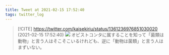 ```yaml
---
title: Tweet at 2021-02-15 17:52:40
tags: twitter_log
---
```


> [!CITE] https://twitter.com/kaisekiriu/status/1361236976851030020 (2021-02-15 17:52:40)
> ![](https://twitter.com/kaisekiriu/status/1361236976851030020)
> オピストコンタに属することを知って「菌類は動物」と言う人はそこそこいるけれども、逆に「動物は菌類」と言う人はまずいない。
